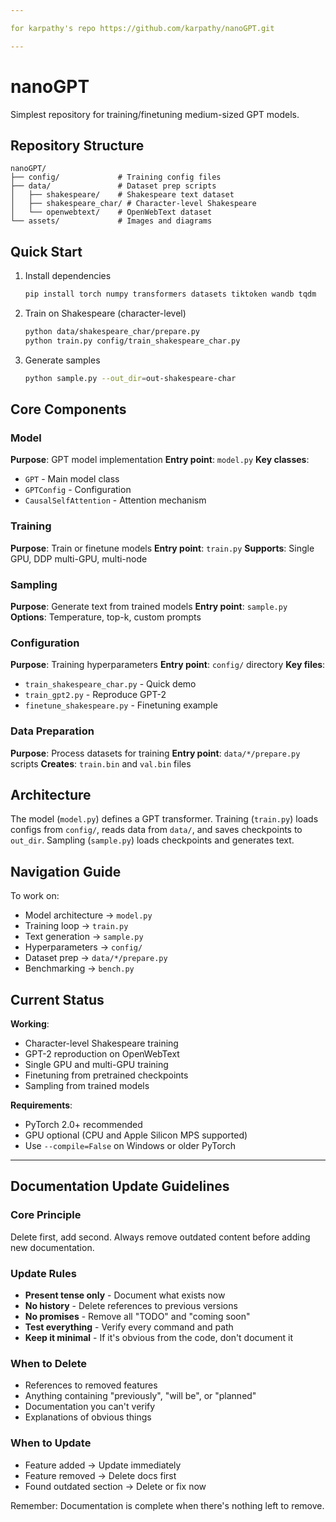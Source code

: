 ```yaml
---

for karpathy's repo https://github.com/karpathy/nanoGPT.git

---
```


# nanoGPT

Simplest repository for training/finetuning medium-sized GPT models.

## Repository Structure

```
nanoGPT/
├── config/             # Training config files
├── data/               # Dataset prep scripts
│   ├── shakespeare/    # Shakespeare text dataset
│   ├── shakespeare_char/ # Character-level Shakespeare
│   └── openwebtext/    # OpenWebText dataset
└── assets/             # Images and diagrams
```

## Quick Start

1. Install dependencies
   ```bash
   pip install torch numpy transformers datasets tiktoken wandb tqdm
   ```

2. Train on Shakespeare (character-level)
   ```bash
   python data/shakespeare_char/prepare.py
   python train.py config/train_shakespeare_char.py
   ```

3. Generate samples
   ```bash
   python sample.py --out_dir=out-shakespeare-char
   ```

## Core Components

### Model
**Purpose**: GPT model implementation
**Entry point**: `model.py`
**Key classes**:
- `GPT` - Main model class
- `GPTConfig` - Configuration
- `CausalSelfAttention` - Attention mechanism

### Training
**Purpose**: Train or finetune models
**Entry point**: `train.py`
**Supports**: Single GPU, DDP multi-GPU, multi-node

### Sampling
**Purpose**: Generate text from trained models
**Entry point**: `sample.py`
**Options**: Temperature, top-k, custom prompts

### Configuration
**Purpose**: Training hyperparameters
**Entry point**: `config/` directory
**Key files**:
- `train_shakespeare_char.py` - Quick demo
- `train_gpt2.py` - Reproduce GPT-2
- `finetune_shakespeare.py` - Finetuning example

### Data Preparation
**Purpose**: Process datasets for training
**Entry point**: `data/*/prepare.py` scripts
**Creates**: `train.bin` and `val.bin` files

## Architecture

The model (`model.py`) defines a GPT transformer. Training (`train.py`) loads configs from `config/`, reads data from `data/`, and saves checkpoints to `out_dir`. Sampling (`sample.py`) loads checkpoints and generates text.

## Navigation Guide

To work on:
- Model architecture → `model.py`
- Training loop → `train.py`
- Text generation → `sample.py`
- Hyperparameters → `config/`
- Dataset prep → `data/*/prepare.py`
- Benchmarking → `bench.py`

## Current Status

**Working**:
- Character-level Shakespeare training
- GPT-2 reproduction on OpenWebText
- Single GPU and multi-GPU training
- Finetuning from pretrained checkpoints
- Sampling from trained models

**Requirements**:
- PyTorch 2.0+ recommended
- GPU optional (CPU and Apple Silicon MPS supported)
- Use `--compile=False` on Windows or older PyTorch

---

## Documentation Update Guidelines

### Core Principle
Delete first, add second. Always remove outdated content before adding new documentation.

### Update Rules
- **Present tense only** - Document what exists now
- **No history** - Delete references to previous versions
- **No promises** - Remove all "TODO" and "coming soon"
- **Test everything** - Verify every command and path
- **Keep it minimal** - If it's obvious from the code, don't document it

### When to Delete
- References to removed features
- Anything containing "previously", "will be", or "planned"
- Documentation you can't verify
- Explanations of obvious things

### When to Update
- Feature added → Update immediately
- Feature removed → Delete docs first
- Found outdated section → Delete or fix now

Remember: Documentation is complete when there's nothing left to remove.